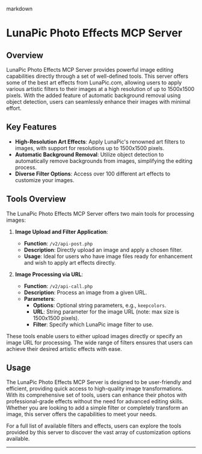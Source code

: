 markdown
# LunaPic Photo Effects MCP Server

## Overview

LunaPic Photo Effects MCP Server provides powerful image editing capabilities directly through a set of well-defined tools. This server offers some of the best art effects from LunaPic.com, allowing users to apply various artistic filters to their images at a high resolution of up to 1500x1500 pixels. With the added feature of automatic background removal using object detection, users can seamlessly enhance their images with minimal effort.

## Key Features

- **High-Resolution Art Effects**: Apply LunaPic's renowned art filters to images, with support for resolutions up to 1500x1500 pixels.
- **Automatic Background Removal**: Utilize object detection to automatically remove backgrounds from images, simplifying the editing process.
- **Diverse Filter Options**: Access over 100 different art effects to customize your images.
  
## Tools Overview

The LunaPic Photo Effects MCP Server offers two main tools for processing images:

1. **Image Upload and Filter Application**:
   - **Function**: `/v2/api-post.php`
   - **Description**: Directly upload an image and apply a chosen filter.
   - **Usage**: Ideal for users who have image files ready for enhancement and wish to apply art effects directly.

2. **Image Processing via URL**:
   - **Function**: `/v2/api-call.php`
   - **Description**: Process an image from a given URL.
   - **Parameters**:
     - **Options**: Optional string parameters, e.g., `keepcolors`.
     - **URL**: String parameter for the image URL (note: max size is 1500x1500 pixels).
     - **Filter**: Specify which LunaPic image filter to use.

These tools enable users to either upload images directly or specify an image URL for processing. The wide range of filters ensures that users can achieve their desired artistic effects with ease.

## Usage

The LunaPic Photo Effects MCP Server is designed to be user-friendly and efficient, providing quick access to high-quality image transformations. With its comprehensive set of tools, users can enhance their photos with professional-grade effects without the need for advanced editing skills. Whether you are looking to add a simple filter or completely transform an image, this server offers the capabilities to meet your needs.

For a full list of available filters and effects, users can explore the tools provided by this server to discover the vast array of customization options available.

---